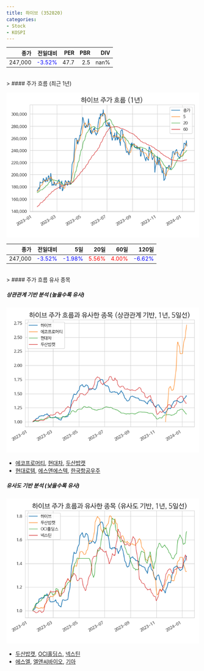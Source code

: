 ```yaml
---
title: 하이브 (352820)
categories:
- Stock
- KOSPI
---
```


|종가|전일대비|PER|PBR|DIV|
|---:|-------:|--:|--:|--:|
|247,000|<span style="color: blue">-3.52%</span>|47.7|2.5|nan%|

<!-- more -->
<br>
> #### 주가 흐름 (최근 1년)

![352820](/assets/images/stock/352820.png)

|종가|전일대비|5일|20일|60일|120일|
|---:|-------:|--:|---:|---:|----:|
|247,000|<span style="color: blue">-3.52%</span>|<span style="color: blue">-1.98%</span>|<span style="color: red">5.56%</span>|<span style="color: red">4.00%</span>|<span style="color: blue">-6.62%</span>|

<br>
> #### 주가 흐름 유사 종목

##### 상관관계 기반 분석 (높을수록 유사)
![352820](/assets/images/stock/352820_corr.png)
- [에코프로머티](/450080/), [현대차](/005380/), [두산밥캣](/241560/)
- [현대로템](/064350/), [에스앤에스텍](/101490/), [한국항공우주](/047810/)

##### 유사도 기반 분석 (낮을수록 유사)	
![352820](/assets/images/stock/352820_sim.png)
- [두산밥캣](/241560/), [OCI홀딩스](/010060/), [넥스틴](/348210/)
- [에스엘](/005850/), [엘앤씨바이오](/290650/), [기아](/000270/)